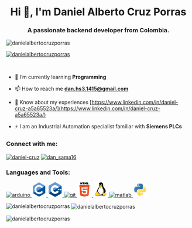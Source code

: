 <h1 align="center">Hi 👋, I'm Daniel Alberto Cruz Porras</h1>
<h3 align="center">A passionate backend developer from Colombia.</h3>

<p align="left"> <img src="https://komarev.com/ghpvc/?username=danielalbertocruzporras&label=Profile%20views&color=0e75b6&style=flat" alt="danielalbertocruzporras" /> </p>

<p align="left"> <a href="https://github.com/ryo-ma/github-profile-trophy"><img src="https://github-profile-trophy.vercel.app/?username=danielalbertocruzporras" alt="danielalbertocruzporras" /></a> </p>

<p align="left"> <a href="https://twitter.com/" target="blank"><img src="https://img.shields.io/twitter/follow/?logo=twitter&style=for-the-badge" alt="" /></a> </p>

- 🌱 I’m currently learning **Programming**

- 📫 How to reach me **dan.hs3.1415@gmail.com**

- 📄 Know about my experiences [https://www.linkedin.com/in/daniel-cruz-a5a65523a/](https://www.linkedin.com/in/daniel-cruz-a5a65523a/)

- ⚡ I am an Industrial Automation specialist familiar with **Siemens PLCs**

<h3 align="left">Connect with me:</h3>
<p align="left">
<a href="https://linkedin.com/in/daniel-cruz" target="blank"><img align="center" src="https://raw.githubusercontent.com/rahuldkjain/github-profile-readme-generator/master/src/images/icons/Social/linked-in-alt.svg" alt="daniel-cruz" height="30" width="40" /></a>
<a href="https://discord.gg/dan_sama16" target="blank"><img align="center" src="https://raw.githubusercontent.com/rahuldkjain/github-profile-readme-generator/master/src/images/icons/Social/discord.svg" alt="dan_sama16" height="30" width="40" /></a>
</p>

<h3 align="left">Languages and Tools:</h3>
<p align="left"> <a href="https://www.arduino.cc/" target="_blank" rel="noreferrer"> <img src="https://cdn.worldvectorlogo.com/logos/arduino-1.svg" alt="arduino" width="40" height="40"/> </a> <a href="https://www.cprogramming.com/" target="_blank" rel="noreferrer"> <img src="https://raw.githubusercontent.com/devicons/devicon/master/icons/c/c-original.svg" alt="c" width="40" height="40"/> </a> <a href="https://www.w3schools.com/cpp/" target="_blank" rel="noreferrer"> <img src="https://raw.githubusercontent.com/devicons/devicon/master/icons/cplusplus/cplusplus-original.svg" alt="cplusplus" width="40" height="40"/> </a> <a href="https://git-scm.com/" target="_blank" rel="noreferrer"> <img src="https://www.vectorlogo.zone/logos/git-scm/git-scm-icon.svg" alt="git" width="40" height="40"/> </a> <a href="https://www.w3.org/html/" target="_blank" rel="noreferrer"> <img src="https://raw.githubusercontent.com/devicons/devicon/master/icons/html5/html5-original-wordmark.svg" alt="html5" width="40" height="40"/> </a> <a href="https://www.linux.org/" target="_blank" rel="noreferrer"> <img src="https://raw.githubusercontent.com/devicons/devicon/master/icons/linux/linux-original.svg" alt="linux" width="40" height="40"/> </a> <a href="https://www.mathworks.com/" target="_blank" rel="noreferrer"> <img src="https://upload.wikimedia.org/wikipedia/commons/2/21/Matlab_Logo.png" alt="matlab" width="40" height="40"/> </a> <a href="https://www.python.org" target="_blank" rel="noreferrer"> <img src="https://raw.githubusercontent.com/devicons/devicon/master/icons/python/python-original.svg" alt="python" width="40" height="40"/> </a> </p>

<p><img align="left" src="https://github-readme-stats.vercel.app/api/top-langs?username=danielalbertocruzporras&show_icons=true&locale=en&layout=compact" alt="danielalbertocruzporras" /></p>

<p>&nbsp;<img align="center" src="https://github-readme-stats.vercel.app/api?username=danielalbertocruzporras&show_icons=true&locale=en" alt="danielalbertocruzporras" /></p>

<p><img align="center" src="https://github-readme-streak-stats.herokuapp.com/?user=danielalbertocruzporras&" alt="danielalbertocruzporras" /></p>
